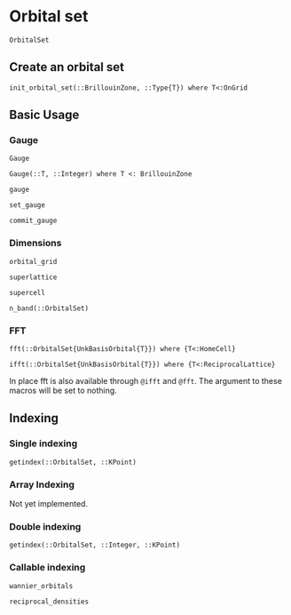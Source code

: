 # Orbital set

```@docs
OrbitalSet
```


## Create an orbital set

```@docs
init_orbital_set(::BrillouinZone, ::Type{T}) where T<:OnGrid
```

## Basic Usage
### Gauge

```@docs
Gauge
```

```@docs
Gauge(::T, ::Integer) where T <: BrillouinZone
```

```@docs
gauge
```

```@docs
set_gauge
```

```@docs
commit_gauge
```

### Dimensions

```@docs
orbital_grid
```

```@docs
superlattice
```

```@docs
supercell
```

```@docs
n_band(::OrbitalSet)
```

### FFT

```@docs
fft(::OrbitalSet{UnkBasisOrbital{T}}) where {T<:HomeCell}
```

```@docs
ifft(::OrbitalSet{UnkBasisOrbital{T}}) where {T<:ReciprocalLattice}
```

In place fft is also available through `@ifft` and `@fft`.
The argument to these macros will be set to nothing.

## Indexing

### Single indexing

```@docs
getindex(::OrbitalSet, ::KPoint)
```

### Array Indexing

Not yet implemented.

### Double indexing

```@docs
getindex(::OrbitalSet, ::Integer, ::KPoint)
```

### Callable indexing

```@docs
wannier_orbitals
```

```@docs
reciprocal_densities
```
